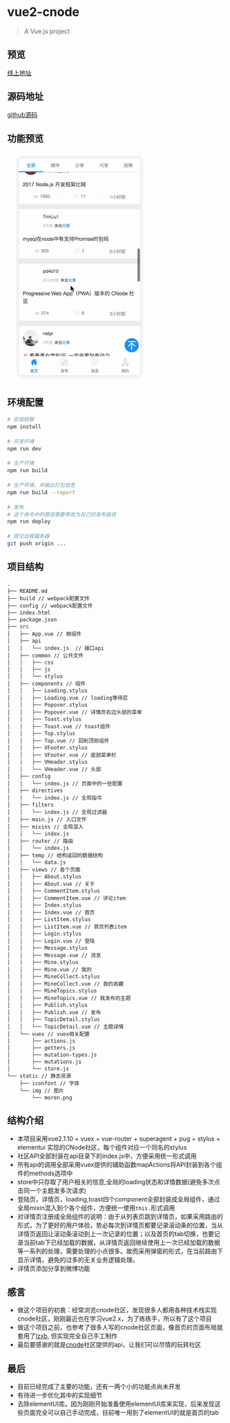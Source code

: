 # vue2-cnode

> A Vue.js project

## 预览
[线上地址](https://xxxxxmiss.github.io/vue2-cnode/#/index)
## 源码地址
[github源码]()
## 功能预览
![功能预览](/vue2-element-cnode.gif) 

## 环境配置

``` bash
# 安装依赖
npm install

# 开发环境
npm run dev

# 生产环境
npm run build

# 生产环境，并输出打包信息
npm run build --report

# 发布
# 这个命令中的路径需要修改为自己的发布路径
npm run deploy

# 提交远程服务器
git push origin ...
```

## 项目结构
```
.
├── README.md
├── build // webpack配置文件
├── config // webpack配置文件
├── index.html 
├── package.json
├── src
│   ├── App.vue // 根组件
│   ├── api
│   │   └── index.js  // 接口api
│   ├── common // 公共文件
│   │   ├── css
│   │   ├── js
│   │   └── stylus
│   ├── components // 组件
│   │   ├── Loading.stylus
│   │   ├── Loading.vue // loading等待层
│   │   ├── Popover.stylus
│   │   ├── Popover.vue // 详情页右边头部的菜单
│   │   ├── Toast.stylus
│   │   ├── Toast.vue // toast组件
│   │   ├── Top.stylus
│   │   ├── Top.vue // 回到顶部组件
│   │   ├── VFooter.stylus
│   │   ├── VFooter.vue // 底部菜单栏
│   │   ├── VHeader.stylus
│   │   └── VHeader.vue // 头部
│   ├── config
│   │   └── index.js // 页面中的一些配置
│   ├── directives
│   │   └── index.js // 全局指令
│   ├── filters
│   │   └── index.js // 全局过滤器
│   ├── main.js // 入口文件
│   ├── mixins // 全局混入
│   │   └── index.js
│   ├── router // 路由
│   │   └── index.js
│   ├── temp // 结构返回的数据结构
│   │   └── data.js
│   ├── views // 各个页面
│   │   ├── About.stylus
│   │   ├── About.vue // 关于
│   │   ├── CommentItem.stylus
│   │   ├── CommentItem.vue // 评论item
│   │   ├── Index.stylus
│   │   ├── Index.vue // 首页
│   │   ├── ListItem.stylus
│   │   ├── ListItem.vue // 首页列表item
│   │   ├── Login.stylus
│   │   ├── Login.vue // 登陆
│   │   ├── Message.stylus
│   │   ├── Message.vue // 消息
│   │   ├── Mine.stylus
│   │   ├── Mine.vue // 我的
│   │   ├── MineCollect.stylus
│   │   ├── MineCollect.vue // 我的收藏
│   │   ├── MineTopics.stylus
│   │   ├── MineTopics.vue // 我发布的主题
│   │   ├── Publish.stylus
│   │   ├── Publish.vue // 发布
│   │   ├── TopicDetail.stylus
│   │   └── TopicDetail.vue // 主题详情
│   └── vuex // vuex相关配置
│       ├── actions.js
│       ├── getters.js
│       ├── mutation-types.js
│       ├── mutations.js
│       └── store.js
└── static // 静态资源
    ├── iconfont // 字体
    └── img // 图片
        └── moren.png
```

## 结构介绍
- 本项目采用vue2.1.10 + vuex + vue-router + superagent + pug + stylus + elementui 实现的CNode社区，每个组件对应一个同名的stylus
- 社区API全部封装在api目录下的index.js中，方便采用统一形式调用
- 所有api的调用全部采用vuex提供的辅助函数mapActions将API封装到各个组件的methods选项中
- store中只存取了用户相关的信息,全局的loading状态和详情数据(避免多次点击同一个主题发多次请求)
- 登陆页，详情页，loading,toast四个component全部封装成全局组件，通过全局mixin混入到个各个组件，方便统一使用`this.`形式调用
- 对详情页注册成全局组件的说明：由于从列表页跳到详情页，如果采用路由的形式，为了更好的用户体验，势必每次到详情页都要记录滚动条的位置，当从详情页返回让滚动条滚动到上一次记录的位置；以及首页的tab切换，也要记录当前tab下已经加载的数据，从详情页返回继续使用上一次已经加载的数据等一系列的处理，需要处理的小点很多。故而采用弹窗的形式，在当前路由下显示详情，避免的过多的无关业务逻辑处理。
- 详情页添加分享到微博功能

## 感言
- 做这个项目的初衷：经常浏览cnode社区，发现很多人都用各种技术栈实现cnode社区，刚刚最近也在学习vue2.x，为了练练手，所以有了这个项目
- 做这个项目之前，也参考了很多人写的cnode社区页面，像首页的页面布局就套用了[lzxb](https://github.com/lzxb/vue-cnode), 但实现完全自己手工制作
- 最后要感谢的就是[cnode](https://cnodejs.org/)社区提供的api，让我们可以尽情的玩转社区

## 最后
- 目前已经完成了主要的功能，还有一两个小的功能点尚未开发
- 有待进一步优化其中的实现细节
- 去除elementUI库。因为刚刚开始准备使用elementUI库来实现，后来发现这些页面完全可以自己手动完成，目前唯一用到了elementUI的就是首页的tab
